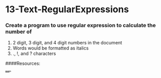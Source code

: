 # 13-Text-RegularExpressions

### Create a program to use regular expression to calculate the number of 
1. 2 digit, 3 digit, and 4 digit numbers in the document
2. Words would be formatted as italics
3. ., !, and ? characters

####Resources:
<p style="font-size: 2px">
<a href="https://youtu.be/c9HbsUSWilw?list=PLRqwX-V7Uu6YEypLuls7iidwHMdCM6o2w">Greedy Algorithms</a><br/>
<a href="https://shiffman.github.io/A2Z-F16/week2-regex/01_regexbasics/">Regex Basics</a>
   </p>            
                                           

